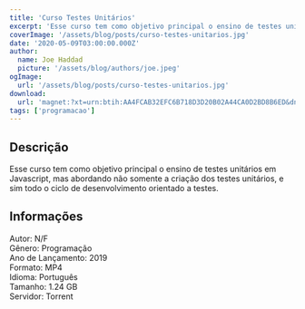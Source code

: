 ```yaml
---
title: 'Curso Testes Unitários'
excerpt: 'Esse curso tem como objetivo principal o ensino de testes unitários em Javascript, mas abordando não somente a criação dos testes unitários, e sim todo o ciclo de desenvolvimento orientado a testes. Informações  Autor: N/F Gênero: Programação Ano de Lançamento: 2019<br'
coverImage: '/assets/blog/posts/curso-testes-unitarios.jpg'
date: '2020-05-09T03:00:00.000Z'
author:
  name: Joe Haddad
  picture: '/assets/blog/authors/joe.jpeg'
ogImage:
  url: '/assets/blog/posts/curso-testes-unitarios.jpg'
download:
  url: 'magnet:?xt=urn:btih:AA4FCAB32EFC6B718D3D20B02A44CA0D2BD8B6ED&dn=Testes%20Unit%c3%a1rios&tr=udp%3a%2f%2ftracker.openbittorrent.com%3a1337%2fannounce&tr=udp%3a%2f%2ftracker.opentrackr.org%3a1337%2fannounce'
tags: ['programacao']
---
```

<h2>Descrição</h2>
<p></p><p>Esse curso tem como objetivo principal o ensino de testes unitários em Javascript, mas abordando não somente a criação dos testes unitários, e sim todo o ciclo de desenvolvimento orientado a testes.</p><h2>Informações</h2><p>Autor: N/F<br/>Gênero: Programação<br/>Ano de Lançamento: 2019<br/>Formato: MP4<br/>Idioma: Português<br/>Tamanho: 1.24 GB<br/>Servidor: Torrent</p>